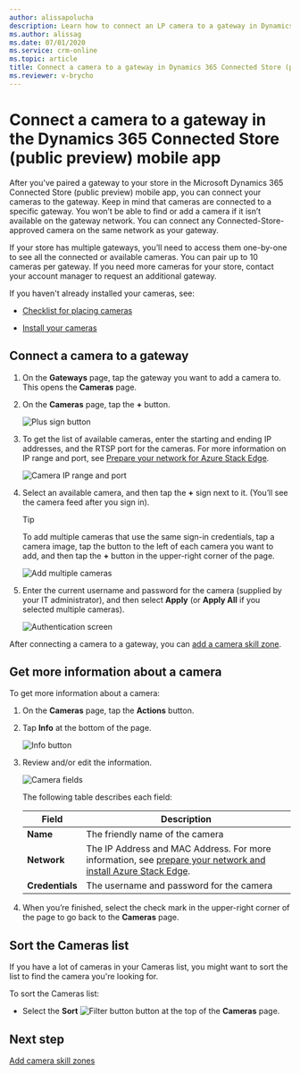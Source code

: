 ```yaml
---
author: alissapolucha
description: Learn how to connect an LP camera to a gateway in Dynamics 365 Connected Store (public preview) 
ms.author: alissag
ms.date: 07/01/2020
ms.service: crm-online
ms.topic: article
title: Connect a camera to a gateway in Dynamics 365 Connected Store (public preview) 
ms.reviewer: v-brycho
---
```


# Connect a camera to a gateway in the Dynamics 365 Connected Store (public preview) mobile app

After you've paired a gateway to your store in the Microsoft Dynamics 365 Connected Store (public preview) mobile app, you can connect your cameras to the gateway. Keep in mind that cameras are connected to a specific gateway. You won’t be able to find or add a camera if it isn’t available on the gateway network. You can connect any Connected-Store-approved camera on the same network as your gateway.

If your store has multiple gateways, you’ll need to access them one-by-one to see all the connected or available cameras. You can pair up to 10 cameras per gateway. If you need more cameras for your store, contact your account manager to request an additional gateway.

If you haven't already installed your cameras, see: 

- [Checklist for placing cameras](camera-placement-checklist.md)

- [Install your cameras](install-cameras.md)

## Connect a camera to a gateway

1. On the **Gateways** page, tap the gateway you want to add a camera to. This opens the **Cameras** page.   

2. On the **Cameras** page, tap the **+** button. 

    ![Plus sign button](media/add-camera.PNG "Plus sign button")
    
2. To get the list of available cameras, enter the starting and ending IP addresses, and the RTSP port for the cameras. For more information on IP range and port, see [Prepare your network for Azure Stack Edge](ase-install.md).

    ![Camera IP range and port](media/camera-ip-range.PNG "Camera IP range and port")
 
3. Select an available camera, and then tap the **+** sign  next to it. (You’ll see the camera feed after you sign in).

   > [!TIP]
   > To add multiple cameras that use the same sign-in credentials, tap a camera image, tap the button to the left of each camera you want to add, and then tap the **+** button in the upper-right corner of the page.
    
    ![Add multiple cameras](media/add-cameras.PNG "Add multiple cameras")
 
4.	Enter the current username and password for the camera (supplied by your IT administrator), and then select **Apply** (or **Apply All** if you selected multiple cameras).
 
    ![Authentication screen](media/camera-authentication.PNG "Authentication screen")
    
After connecting a camera to a gateway, you can [add a camera skill zone](mobile-app-add-camera-skill-zones.md).

## Get more information about a camera

To get more information about a camera:

1. On the **Cameras** page, tap the **Actions** button.

2. Tap **Info** at the bottom of the page.

    ![Info button](media/camera-info.PNG "Info button")
 
3. Review and/or edit the information.

    ![Camera fields](media/camera-fields.PNG "Camera fields")
 
    The following table describes each field:

    |Field|Description|
    |-------------------|----------------------------------------------------|
    |**Name**|The friendly name of the camera|
    |**Network**|The IP Address and MAC Address. For more information, see [prepare your network and install Azure Stack Edge](ase-install.md).|
    |**Credentials**|The username and password for the camera|

4.	When you’re finished, select the check mark in the upper-right corner of the page to go back to the **Cameras** page.

## Sort the Cameras list

If you have a lot of cameras in your Cameras list, you might want to sort the list to find the camera you're looking for. 

To sort the Cameras list:

- Select the **Sort** ![Filter button](media/filter-button.PNG "Filter button") button at the top of the **Cameras** page.
 
## Next step

[Add camera skill zones](mobile-app-add-camera-skill-zones.md)

